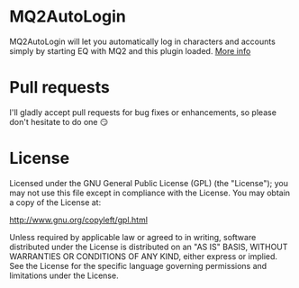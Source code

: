 # MQ2AutoLogin
MQ2AutoLogin will let you automatically log in characters and accounts simply by starting EQ with MQ2 and this plugin loaded.  [More info](http://www.macroquest2.com/phpBB3/viewtopic.php?f=50&t=16427)

# Pull requests
I'll gladly accept pull requests for bug fixes or enhancements, so please don't hesitate to do one :smirk:

# License
Licensed under the GNU General Public License (GPL) (the "License"); you may not use this file except in compliance with the License. You may obtain a copy of the License at:

http://www.gnu.org/copyleft/gpl.html

Unless required by applicable law or agreed to in writing, software distributed under the License is distributed on an "AS IS" BASIS, WITHOUT WARRANTIES OR CONDITIONS OF ANY KIND, either express or implied. See the License for the specific language governing permissions and limitations under the License.
